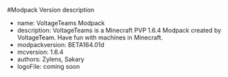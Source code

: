 #Modpack Version description

* name: VoltageTeams Modpack
* description: VoltageTeams is a Minecraft PVP 1.6.4 Modpack created by VoltageTeam. Have fun with machines in Minecraft.
* modpackversion: BETA164.01d
* mcversion: 1.6.4
* authors: Zylens, Sakary
* logoFile: coming soon
